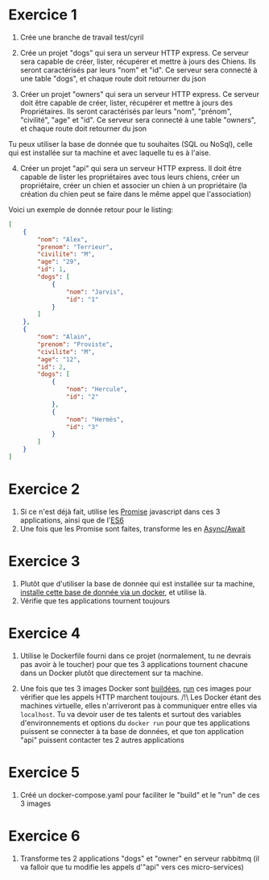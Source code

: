 # Exercice 1
1. Crée une branche de travail test/cyril
2. Crée un projet "dogs" qui sera un serveur HTTP express.
Ce serveur sera capable de créer, lister, récupérer et mettre à jours des Chiens. 
Ils seront caractérisés par leurs "nom" et "id". 
Ce serveur sera connecté à une table "dogs", et chaque route doit retourner du json

3. Créer un projet "owners" qui sera un serveur HTTP express.
Ce serveur doit être capable de créer, lister, récupérer et mettre à jours des Propriétaires. 
Ils seront caractérisés par leurs "nom", "prénom", "civilité", "age" et "id". 
Ce serveur sera connecté à une table "owners", et chaque route doit retourner du json

Tu peux utiliser la base de donnée que tu souhaites (SQL ou NoSql), celle qui est installée sur ta machine et avec laquelle tu es à l'aise.

4. Créer un projet "api" qui sera un serveur HTTP express. 
Il doit être capable de lister les propriétaires avec tous leurs chiens, créer un propriétaire, créer un chien et associer un chien à un propriétaire (la création du chien peut se faire dans le même appel que l'association)

Voici un exemple de donnée retour pour le listing:
```json
[
    {
        "nom": "Alex",
        "prenom": "Terrieur",
        "civilite": "M",
        "age": "29",
        "id": 1,
        "dogs": [
            {
                "nom": "Jarvis",
                "id": "1"
            }
        ]
    },
    {
        "nom": "Alain",
        "prenom": "Proviste",
        "civilite": "M",
        "age": "12",
        "id": 2,
        "dogs": [
            {
                "nom": "Hercule",
                "id": "2"
            },
            {
                "nom": "Hermès",
                "id": "3"
            }
        ]
    }
]
```

# Exercice 2

1. Si ce n'est déjà fait, utilise les [Promise](https://developer.mozilla.org/fr/docs/Web/JavaScript/Reference/Objets_globaux/Promise) javascript dans ces 3 applications, ainsi que de l'[ES6](http://es6-features.org/)
2. Une fois que les Promise sont faites, transforme les en [Async/Await](https://medium.com/@Abazhenov/using-async-await-in-express-with-node-8-b8af872c0016)

# Exercice 3

1. Plutôt que d'utiliser la base de donnée qui est installée sur ta machine, [installe cette base de donnée via un docker](https://docs.docker.com/engine/reference/commandline/pull/), et utilise là.
2. Vérifie que tes applications tournent toujours

# Exercice 4

1. Utilise le Dockerfile fourni dans ce projet (normalement, tu ne devrais pas avoir à le toucher) pour que tes 3 applications tournent chacune dans un Docker plutôt que directement sur ta machine.

2. Une fois que tes 3 images Docker sont [buildées](https://docs.docker.com/engine/reference/commandline/build/), [run](https://docs.docker.com/engine/reference/run/) ces images pour vérifier que les appels HTTP marchent toujours. 
/!\ Les Docker étant des machines virtuelle, elles n'arriveront pas à communiquer entre elles via `localhost`. Tu va devoir user de tes talents et surtout des variables d'environnements et options du `docker run` pour que tes applications puissent se connecter à ta base de données, et que ton application "api" puissent contacter tes 2 autres applications

# Exercice 5

1. Créé un docker-compose.yaml pour faciliter le "build" et le "run" de ces 3 images

# Exercice 6

1. Transforme tes 2 applications "dogs" et "owner" en serveur rabbitmq (il va falloir que tu modifie les appels d'"api" vers ces micro-services)
